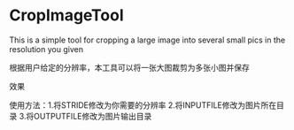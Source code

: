 # CropImageTool
This is a simple tool for cropping a large image into several small pics in the resolution you given

根据用户给定的分辨率，本工具可以将一张大图裁剪为多张小图并保存

效果

使用方法：1.将STRIDE修改为你需要的分辨率  2.将INPUTFILE修改为图片所在目录 3.将OUTPUTFILE修改为图片输出目录
